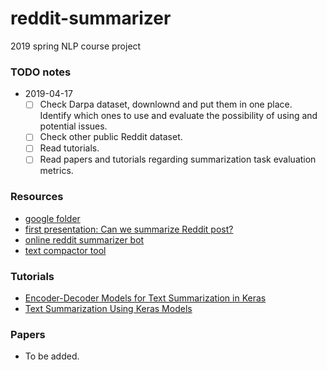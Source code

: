 # reddit-summarizer
2019 spring NLP course project

### TODO notes
- 2019-04-17   
  - [ ] Check Darpa dataset, downlownd and put them in one place. Identify which ones to use and evaluate the possibility of using and potential issues.
  - [ ] Check other public Reddit dataset. 
  - [ ] Read tutorials.    
  - [ ] Read papers and tutorials regarding summarization task evaluation metrics.
    
### Resources
- [google folder](https://drive.google.com/drive/folders/1X9Z8pT9eW3bUdGQT7OO14Oqd5a2_kjgU?usp=sharing)  
- [first presentation: Can we summarize Reddit post?](https://drive.google.com/open?id=17K7eExQMPfkpm5kd36QmMrdwFPA1GfAS)   
- [online reddit summarizer bot](https://www.reddit.com/r/autotldr/comments/31b9fm/faq_autotldr_bot/)   
- [text compactor tool](https://www.textcompactor.com/)    
    
### Tutorials
- [Encoder-Decoder Models for Text Summarization in Keras](https://machinelearningmastery.com/encoder-decoder-models-text-summarization-keras/)    
- [Text Summarization Using Keras Models](https://hackernoon.com/text-summarization-using-keras-models-366b002408d9)         
        
### Papers
- To be added.   
